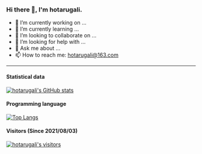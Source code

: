 ### Hi there 👋, I'm hotarugali.

- 🔭 I’m currently working on ...
- 🌱 I’m currently learning ...
- 👯 I’m looking to collaborate on ...
- 🤔 I’m looking for help with ...
- 💬 Ask me about ...
- 📫 How to reach me: hotarugali@163.com

-------

#### Statistical data
[![hotarugali's GitHub stats](https://github-readme-stats.vercel.app/api?username=hotarugali&show_icons=true&theme=buefy)](https://github.com/anuraghazra/github-readme-stats)

#### Programming language
[![Top Langs](https://github-readme-stats.vercel.app/api/top-langs/?username=hotarugali&layout=compact)](https://github.com/anuraghazra/github-readme-stats)

#### Visitors (Since 2021/08/03)
[![hotarugali's visitors](https://count.getloli.com/get/@hotarugali&theme=moebooru)](https://github.com/journey-ad/Moe-counter)



